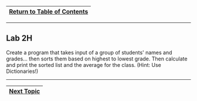 |[Return to Table of Contents](/00-Table-of-Contents.md)|
|---|

---

## Lab 2H

Create a program that takes input of a group of students' names and grades... then sorts them based on highest to lowest grade. Then calculate and print the sorted list and the average for the class. \(Hint: Use Dictionaries!\)

---

|[Next Topic](/03_Flow_Control/README.md)|
|---|
